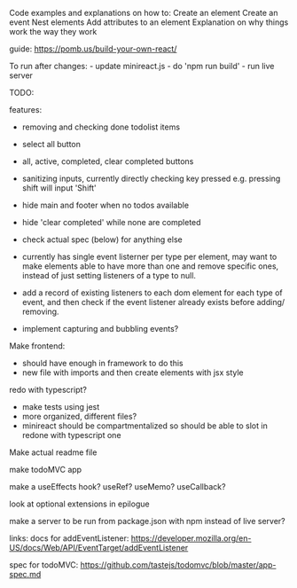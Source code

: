 Code examples and explanations on how to:
    Create an element
    Create an event
    Nest elements
    Add attributes to an element
Explanation on why things work the way they work

guide: https://pomb.us/build-your-own-react/

To run after changes:
    - update minireact.js
    - do 'npm run build'
    - run live server
    
TODO:

features:
- removing and checking done todolist items
- select all button
- all, active, completed, clear completed buttons
- sanitizing inputs, currently directly checking key pressed e.g. pressing shift will input 'Shift'
- hide main and footer when no todos available
- hide 'clear completed' while none are completed
- check actual spec (below) for anything else

- currently has single event listerner per type per element, may want to make elements able to have more than one and remove specific ones, instead of just setting listeners of a type to null.
- add a record of existing listeners to each dom element for each type of event, and then check if the event listener already exists before adding/ removing.
- implement capturing and bubbling events?

Make frontend:
 - should have enough in framework to do this
 - new file with imports and then create elements with jsx style

redo with typescript?

 - make tests using jest
 - more organized, different files?
 - minireact should be compartmentalized so should be able to slot in redone with typescript one

Make actual readme file

make todoMVC app

make a useEffects hook? useRef? useMemo? useCallback?

look at optional extensions in epilogue

make a server to be run from package.json with npm instead of live server?

links:
docs for addEventListener:
https://developer.mozilla.org/en-US/docs/Web/API/EventTarget/addEventListener

spec for todoMVC:
https://github.com/tastejs/todomvc/blob/master/app-spec.md